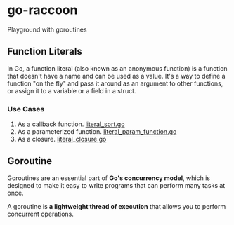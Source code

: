# go-raccoon
Playground with goroutines

## Function Literals
In Go, a function literal (also known as an anonymous function) is a function 
that doesn't have a name and can be used as a value. 
It's a way to define a function "on the fly" and pass it around as an argument 
to other functions, or assign it to a variable or a field in a struct.
### Use Cases
1. As a callback function. [literal_sort.go](src/literal_sort.go)
2. As a parameterized function. [literal_param_function.go](src/literal_param_function.go)
3. As a closure. [literal_closure.go](src/literal_closure.go)

## Goroutine
Goroutines are an essential part of **Go's concurrency model**, 
which is designed to make it easy to write programs that can perform many tasks at once.

 A goroutine is **a lightweight thread of execution** that allows you to perform 
 concurrent operations.